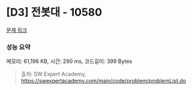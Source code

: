# [D3] 전봇대 - 10580 

[문제 링크](https://swexpertacademy.com/main/code/problem/problemDetail.do?contestProbId=AXO8QBw6Qu4DFAXS) 

### 성능 요약

메모리: 61,196 KB, 시간: 290 ms, 코드길이: 399 Bytes



> 출처: SW Expert Academy, https://swexpertacademy.com/main/code/problem/problemList.do